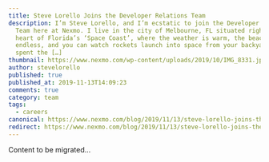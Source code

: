 ```yaml
---
title: Steve Lorello Joins the Developer Relations Team
description: I’m Steve Lorello, and I’m ecstatic to join the Developer Relations
  Team here at Nexmo. I live in the city of Melbourne, FL situated right in the
  heart of Florida’s ‘Space Coast’, where the weather is warm, the beaches are
  endless, and you can watch rockets launch into space from your backyard. I’ve
  spent the […]
thumbnail: https://www.nexmo.com/wp-content/uploads/2019/10/IMG_8331.jpeg
author: stevelorello
published: true
published_at: 2019-11-13T14:09:23
comments: true
category: team
tags:
  - careers
canonical: https://www.nexmo.com/blog/2019/11/13/steve-lorello-joins-the-developer-relations-team-dr
redirect: https://www.nexmo.com/blog/2019/11/13/steve-lorello-joins-the-developer-relations-team-dr
---
```

Content to be migrated...